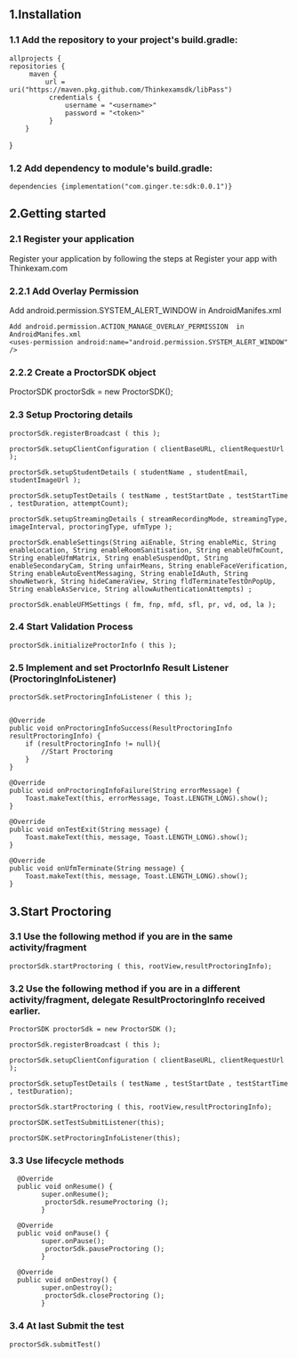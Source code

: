 <!DOCTYPE html>
<html>
<body>

<h2> 1.Installation</h2>
<h3>1.1 Add the repository to your project's build.gradle:</h3>
<p>
    
    allprojects {
    repositories {
         maven {   
             url = uri("https://maven.pkg.github.com/Thinkexamsdk/libPass")
              credentials {
                  username = "<username>"
                  password = "<token>"
              }
        }
  
}</p>

<h3>1.2 Add dependency to module's build.gradle:</h3>
<p>
    
    dependencies {implementation("com.ginger.te:sdk:0.0.1")} 
</p>

<h2> 2.Getting started</h2>
<h3> 2.1 Register your application </h3>
<p>Register your application by following the steps at Register your app with Thinkexam.com
</p>

<h3> 2.2.1 Add Overlay Permission </h3>
<p>
    Add android.permission.SYSTEM_ALERT_WINDOW  in AndroidManifes.xml   
   
    Add android.permission.ACTION_MANAGE_OVERLAY_PERMISSION  in AndroidManifes.xml   
    <uses-permission android:name="android.permission.SYSTEM_ALERT_WINDOW" />
</p>

  <h3> 2.2.2 Create a ProctorSDK object </h3>
  <p>
    <uses-permission android:name="android.permission.ACTION_MANAGE_OVERLAY_PERMISSION" />      
    ProctorSDK proctorSdk = new ProctorSDK();
</p>

<h3> 2.3 Setup Proctoring details </h3>
<p>           
             
    proctorSdk.registerBroadcast ( this );
    
    proctorSdk.setupClientConfiguration ( clientBaseURL, clientRequestUrl );

    proctorSdk.setupStudentDetails ( studentName , studentEmail, studentImageUrl );
    
    proctorSdk.setupTestDetails ( testName , testStartDate , testStartTime , testDuration, attemptCount);
    
    proctorSdk.setupStreamingDetails ( streamRecordingMode, streamingType, imageInterval, proctoringType, ufmType );
    
    proctorSdk.enableSettings(String aiEnable, String enableMic, String enableLocation, String enableRoomSanitisation, String enableUfmCount, String enableUfmMatrix, String enableSuspendOpt, String enableSecondaryCam, String unfairMeans, String enableFaceVerification, String enableAutoEventMessaging, String enableIdAuth, String showNetwork, String hideCameraView, String fldTerminateTestOnPopUp, String enableAsService, String allowAuthenticationAttempts) ;
    
    proctorSdk.enableUFMSettings ( fm, fnp, mfd, sfl, pr, vd, od, la );
</p>

<h3> 2.4 Start Validation Process </h3>
<p>
    
    proctorSdk.initializeProctorInfo ( this );
</p>

<h3> 2.5 Implement and set ProctorInfo Result Listener (ProctoringInfoListener) </h3>
<p>
    
    proctorSdk.setProctoringInfoListener ( this );
            
             
    @Override
    public void onProctoringInfoSuccess(ResultProctoringInfo resultProctoringInfo) {
        if (resultProctoringInfo != null){
            //Start Proctoring         
        }
    }

    @Override
    public void onProctoringInfoFailure(String errorMessage) {
        Toast.makeText(this, errorMessage, Toast.LENGTH_LONG).show();
    }

    @Override
    public void onTestExit(String message) {
        Toast.makeText(this, message, Toast.LENGTH_LONG).show();
    }

    @Override
    public void onUfmTerminate(String message) {
        Toast.makeText(this, message, Toast.LENGTH_LONG).show();
    }
</p>
<h2> 3.Start Proctoring</h2>
<h3> 3.1 Use the following method if you are in the same activity/fragment </h3>
<p> 
        
    proctorSdk.startProctoring ( this, rootView,resultProctoringInfo);
</p>
<h3> 3.2 Use the following method if you are in a different activity/fragment, delegate ResultProctoringInfo received earlier. </h3>
<p>         
    
    ProctorSDK proctorSdk = new ProctorSDK ();
    
    proctorSdk.registerBroadcast ( this );
    
    proctorSdk.setupClientConfiguration ( clientBaseURL, clientRequestUrl );

    proctorSdk.setupTestDetails ( testName , testStartDate , testStartTime , testDuration);
    
    proctorSdk.startProctoring ( this, rootView,resultProctoringInfo);

    proctorSDK.setTestSubmitListener(this);
    
    proctorSDK.setProctoringInfoListener(this);
</p>
<h3> 3.3 Use lifecycle methods </h3>
<p> 
    
      @Override
      public void onResume() {
            super.onResume();
             proctorSdk.resumeProctoring ();
            }
            
      @Override
      public void onPause() {
            super.onPause();
             proctorSdk.pauseProctoring ();
            }
    
      @Override
      public void onDestroy() {
            super.onDestroy();
             proctorSdk.closeProctoring ();
            }
</p>

<h3> 3.4 At last Submit the test </h3>
<p>
    
    proctorSdk.submitTest()
</p>

</body>
</html>
